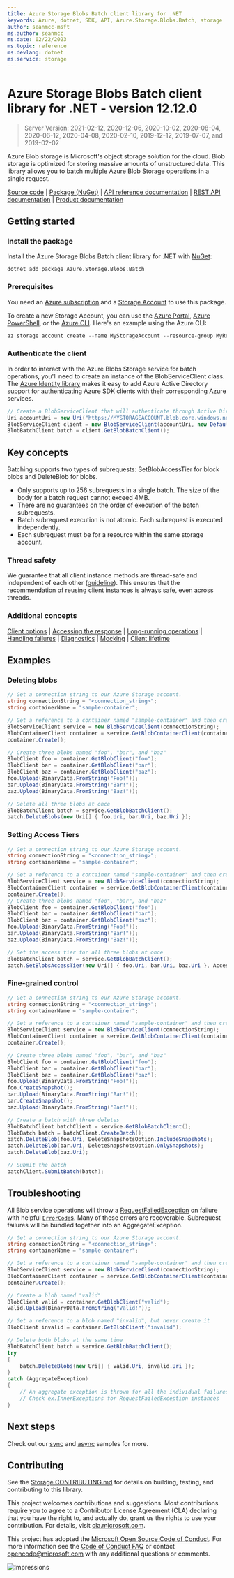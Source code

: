 ```yaml
---
title: Azure Storage Blobs Batch client library for .NET
keywords: Azure, dotnet, SDK, API, Azure.Storage.Blobs.Batch, storage
author: seanmcc-msft
ms.author: seanmcc
ms.date: 02/22/2023
ms.topic: reference
ms.devlang: dotnet
ms.service: storage
---
```

# Azure Storage Blobs Batch client library for .NET - version 12.12.0 


> Server Version: 2021-02-12, 2020-12-06, 2020-10-02, 2020-08-04, 2020-06-12, 2020-04-08, 2020-02-10, 2019-12-12, 2019-07-07, and 2019-02-02

Azure Blob storage is Microsoft's object storage solution for the cloud. Blob
storage is optimized for storing massive amounts of unstructured data.  This
library allows you to batch multiple Azure Blob Storage operations in a single request.

[Source code][source] | [Package (NuGet)][package] | [API reference documentation][docs] | [REST API documentation][rest_docs] | [Product documentation][product_docs]

## Getting started

### Install the package

Install the Azure Storage Blobs Batch client library for .NET with [NuGet][nuget]:

```dotnetcli
dotnet add package Azure.Storage.Blobs.Batch
```

### Prerequisites

You need an [Azure subscription][azure_sub] and a
[Storage Account][storage_account_docs] to use this package.

To create a new Storage Account, you can use the [Azure Portal][storage_account_create_portal],
[Azure PowerShell][storage_account_create_ps], or the [Azure CLI][storage_account_create_cli].
Here's an example using the Azure CLI:

```Powershell
az storage account create --name MyStorageAccount --resource-group MyResourceGroup --location westus --sku Standard_LRS
```

### Authenticate the client

In order to interact with the Azure Blobs Storage service for batch operations, you'll need to create an instance of the BlobServiceClient class.  The [Azure Identity library][identity] makes it easy to add Azure Active Directory support for authenticating Azure SDK clients with their corresponding Azure services.

```C# Snippet:SampleSnippetsBlobBatch_Auth
// Create a BlobServiceClient that will authenticate through Active Directory
Uri accountUri = new Uri("https://MYSTORAGEACCOUNT.blob.core.windows.net/");
BlobServiceClient client = new BlobServiceClient(accountUri, new DefaultAzureCredential());
BlobBatchClient batch = client.GetBlobBatchClient();
```

## Key concepts

Batching supports two types of subrequests: SetBlobAccessTier for block blobs and DeleteBlob for blobs.

- Only supports up to 256 subrequests in a single batch. The size of the body for a batch request cannot exceed 4MB.
- There are no guarantees on the order of execution of the batch subrequests.
- Batch subrequest execution is not atomic. Each subrequest is executed independently.
- Each subrequest must be for a resource within the same storage account.

### Thread safety
We guarantee that all client instance methods are thread-safe and independent of each other ([guideline](https://azure.github.io/azure-sdk/dotnet_introduction.html#dotnet-service-methods-thread-safety)). This ensures that the recommendation of reusing client instances is always safe, even across threads.

### Additional concepts
<!-- CLIENT COMMON BAR -->
[Client options](https://github.com/Azure/azure-sdk-for-net/blob/Azure.Storage.Blobs.Batch_12.12.0/sdk/core/Azure.Core/README.md#configuring-service-clients-using-clientoptions) |
[Accessing the response](https://github.com/Azure/azure-sdk-for-net/blob/Azure.Storage.Blobs.Batch_12.12.0/sdk/core/Azure.Core/README.md#accessing-http-response-details-using-responset) |
[Long-running operations](https://github.com/Azure/azure-sdk-for-net/blob/Azure.Storage.Blobs.Batch_12.12.0/sdk/core/Azure.Core/README.md#consuming-long-running-operations-using-operationt) |
[Handling failures](https://github.com/Azure/azure-sdk-for-net/blob/Azure.Storage.Blobs.Batch_12.12.0/sdk/core/Azure.Core/README.md#reporting-errors-requestfailedexception) |
[Diagnostics](https://github.com/Azure/azure-sdk-for-net/blob/Azure.Storage.Blobs.Batch_12.12.0/sdk/core/Azure.Core/samples/Diagnostics.md) |
[Mocking](https://github.com/Azure/azure-sdk-for-net/blob/Azure.Storage.Blobs.Batch_12.12.0/sdk/core/Azure.Core/README.md#mocking) |
[Client lifetime](https://devblogs.microsoft.com/azure-sdk/lifetime-management-and-thread-safety-guarantees-of-azure-sdk-net-clients/)
<!-- CLIENT COMMON BAR -->

## Examples

### Deleting blobs

```C# Snippet:SampleSnippetsBatch_DeleteBatch
// Get a connection string to our Azure Storage account.
string connectionString = "<connection_string>";
string containerName = "sample-container";

// Get a reference to a container named "sample-container" and then create it
BlobServiceClient service = new BlobServiceClient(connectionString);
BlobContainerClient container = service.GetBlobContainerClient(containerName);
container.Create();

// Create three blobs named "foo", "bar", and "baz"
BlobClient foo = container.GetBlobClient("foo");
BlobClient bar = container.GetBlobClient("bar");
BlobClient baz = container.GetBlobClient("baz");
foo.Upload(BinaryData.FromString("Foo!"));
bar.Upload(BinaryData.FromString("Bar!"));
baz.Upload(BinaryData.FromString("Baz!"));

// Delete all three blobs at once
BlobBatchClient batch = service.GetBlobBatchClient();
batch.DeleteBlobs(new Uri[] { foo.Uri, bar.Uri, baz.Uri });
```

### Setting Access Tiers

```C# Snippet:SampleSnippetsBatch_AccessTier
// Get a connection string to our Azure Storage account.
string connectionString = "<connection_string>";
string containerName = "sample-container";

// Get a reference to a container named "sample-container" and then create it
BlobServiceClient service = new BlobServiceClient(connectionString);
BlobContainerClient container = service.GetBlobContainerClient(containerName);
container.Create();
// Create three blobs named "foo", "bar", and "baz"
BlobClient foo = container.GetBlobClient("foo");
BlobClient bar = container.GetBlobClient("bar");
BlobClient baz = container.GetBlobClient("baz");
foo.Upload(BinaryData.FromString("Foo!"));
bar.Upload(BinaryData.FromString("Bar!"));
baz.Upload(BinaryData.FromString("Baz!"));

// Set the access tier for all three blobs at once
BlobBatchClient batch = service.GetBlobBatchClient();
batch.SetBlobsAccessTier(new Uri[] { foo.Uri, bar.Uri, baz.Uri }, AccessTier.Cool);
```

### Fine-grained control

```C# Snippet:SampleSnippetsBatch_FineGrainedBatching
// Get a connection string to our Azure Storage account.
string connectionString = "<connection_string>";
string containerName = "sample-container";

// Get a reference to a container named "sample-container" and then create it
BlobServiceClient service = new BlobServiceClient(connectionString);
BlobContainerClient container = service.GetBlobContainerClient(containerName);
container.Create();

// Create three blobs named "foo", "bar", and "baz"
BlobClient foo = container.GetBlobClient("foo");
BlobClient bar = container.GetBlobClient("bar");
BlobClient baz = container.GetBlobClient("baz");
foo.Upload(BinaryData.FromString("Foo!"));
foo.CreateSnapshot();
bar.Upload(BinaryData.FromString("Bar!"));
bar.CreateSnapshot();
baz.Upload(BinaryData.FromString("Baz!"));

// Create a batch with three deletes
BlobBatchClient batchClient = service.GetBlobBatchClient();
BlobBatch batch = batchClient.CreateBatch();
batch.DeleteBlob(foo.Uri, DeleteSnapshotsOption.IncludeSnapshots);
batch.DeleteBlob(bar.Uri, DeleteSnapshotsOption.OnlySnapshots);
batch.DeleteBlob(baz.Uri);

// Submit the batch
batchClient.SubmitBatch(batch);
```

## Troubleshooting

All Blob service operations will throw a
[RequestFailedException][RequestFailedException] on failure with
helpful [`ErrorCode`s][error_codes].  Many of these errors are recoverable.  Subrequest failures will be bundled together into an AggregateException.

```C# Snippet:SampleSnippetsBatch_Troubleshooting
// Get a connection string to our Azure Storage account.
string connectionString = "<connection_string>";
string containerName = "sample-container";

// Get a reference to a container named "sample-container" and then create it
BlobServiceClient service = new BlobServiceClient(connectionString);
BlobContainerClient container = service.GetBlobContainerClient(containerName);
container.Create();

// Create a blob named "valid"
BlobClient valid = container.GetBlobClient("valid");
valid.Upload(BinaryData.FromString("Valid!"));

// Get a reference to a blob named "invalid", but never create it
BlobClient invalid = container.GetBlobClient("invalid");

// Delete both blobs at the same time
BlobBatchClient batch = service.GetBlobBatchClient();
try
{
    batch.DeleteBlobs(new Uri[] { valid.Uri, invalid.Uri });
}
catch (AggregateException)
{
    // An aggregate exception is thrown for all the individual failures
    // Check ex.InnerExceptions for RequestFailedException instances
}
```

## Next steps

Check out our [sync](https://github.com/Azure/azure-sdk-for-net/blob/Azure.Storage.Blobs.Batch_12.12.0/sdk/storage/Azure.Storage.Blobs.Batch/samples/Sample03a_Batching.cs) and [async](https://github.com/Azure/azure-sdk-for-net/blob/Azure.Storage.Blobs.Batch_12.12.0/sdk/storage/Azure.Storage.Blobs.Batch/samples/Sample03b_BatchingAsync.cs) samples for more.

## Contributing

See the [Storage CONTRIBUTING.md][storage_contrib] for details on building,
testing, and contributing to this library.

This project welcomes contributions and suggestions.  Most contributions require
you to agree to a Contributor License Agreement (CLA) declaring that you have
the right to, and actually do, grant us the rights to use your contribution. For
details, visit [cla.microsoft.com][cla].

This project has adopted the [Microsoft Open Source Code of Conduct][coc].
For more information see the [Code of Conduct FAQ][coc_faq]
or contact [opencode@microsoft.com][coc_contact] with any
additional questions or comments.

![Impressions](https://azure-sdk-impressions.azurewebsites.net/api/impressions/azure-sdk-for-net%2Fsdk%2Fstorage%2FAzure.Storage.Blobs.Batch%2FREADME.png)

<!-- LINKS -->
[source]: https://github.com/Azure/azure-sdk-for-net/tree/Azure.Storage.Blobs.Batch_12.12.0/sdk/storage/Azure.Storage.Blobs.Batch/src
[package]: https://www.nuget.org/packages/Azure.Storage.Blobs.Batch/
[docs]: https://azure.github.io/azure-sdk-for-net/storage.html
[rest_docs]: /rest/api/storageservices/blob-service-rest-api
[product_docs]: /azure/storage/blobs/storage-blobs-overview
[nuget]: https://www.nuget.org/
[storage_account_docs]: /azure/storage/common/storage-account-overview
[storage_account_create_ps]: /azure/storage/common/storage-quickstart-create-account?tabs=azure-powershell
[storage_account_create_cli]: /azure/storage/common/storage-quickstart-create-account?tabs=azure-cli
[storage_account_create_portal]: /azure/storage/common/storage-quickstart-create-account?tabs=azure-portal
[azure_cli]: /cli/azure
[azure_sub]: https://azure.microsoft.com/free/dotnet/
[identity]: https://github.com/Azure/azure-sdk-for-net/tree/Azure.Storage.Blobs.Batch_12.12.0/sdk/identity/Azure.Identity/README.md
[RequestFailedException]: https://github.com/Azure/azure-sdk-for-net/tree/Azure.Storage.Blobs.Batch_12.12.0/sdk/core/Azure.Core/src/RequestFailedException.cs
[error_codes]: /rest/api/storageservices/blob-service-error-codes
[storage_contrib]: https://github.com/Azure/azure-sdk-for-net/blob/Azure.Storage.Blobs.Batch_12.12.0/sdk/storage/CONTRIBUTING.md
[cla]: https://cla.microsoft.com
[coc]: https://opensource.microsoft.com/codeofconduct/
[coc_faq]: https://opensource.microsoft.com/codeofconduct/faq/
[coc_contact]: mailto:opencode@microsoft.com

